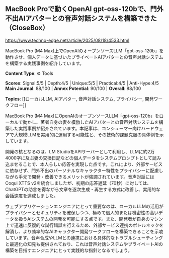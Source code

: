 ## MacBook Proで動くOpenAI gpt-oss-120bで、門外不出AIアバターとの音声対話システムを構築できた（CloseBox）

https://www.techno-edge.net/article/2025/08/18/4533.html

MacBook Pro (M4 Max)上でOpenAIのオープンソースLLM「gpt-oss-120b」を動作させ、個人データに基づいたプライベートAIアバターとの音声対話システムを構築する実践事例を紹介しています。

**Content Type**: ⚙️ Tools

**Scores**: Signal:5/5 | Depth:4/5 | Unique:5/5 | Practical:4/5 | Anti-Hype:4/5
**Main Journal**: 88/100 | **Annex Potential**: 90/100 | **Overall**: 88/100

**Topics**: [[ローカルLLM, AIアバター, 音声対話システム, プライバシー, 開発ワークフロー]]

MacBook Pro (M4 Max)にOpenAIのオープンソースLLM「gpt-oss-120b」をローカルで動かし、著者自身の妻を模倣したAIアバターとの音声対話システムを構築した実践事例が紹介されています。本記事は、コンシューマー向けハードウェアで大規模LLMを実用的に運用する可能性と、その技術的課題克服の具体例を示しています。

開発の核となるのは、LM StudioをAPIサーバーとして利用し、LLMに約2万4000字に及ぶ妻の交換日記などの個人データをシステムプロンプトとして読み込ませることで、本人らしい応答を実現した点です。これにより、外部サービスに依存せず、門外不出のパーソナルなキャラクター特性をプライバシーに配慮しながら手元で開発・改善できるメリットが強調されています。音声対話にはCoqui XTTS v2を統合しましたが、初期の応答遅延（70秒）に対しては、ChatGPTの助言を得ながら文章を逐次生成・再生する方式に改善し、実用的な会話速度を達成しました。

ウェブアプリケーションエンジニアにとって重要なのは、ローカルLLMの活用がプライバシーとセキュリティを確保しつつ、極めて個人的または機密性の高いデータを扱うAIシステムの開発を可能にする点です。また、開発者が自身のマシン上で迅速に反復的な試行錯誤を行えるため、外部サービス連携のボトルネックを解消し、より効率的なAIキャラクター開発ワークフローを構築できることを示唆しています。音声合成やLLMとの連携における具体的なトラブルシューティングと最適化の知見も提供されており、これは音声対話システムやプライベートAIの構築を目指すエンジニアにとって実践的な指針となるでしょう。